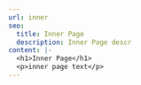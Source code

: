 ```yaml
---
url: inner
seo:
  title: Inner Page
  description: Inner Page descr
content: |-
  <h1>Inner Page</h1>
  <p>inner page text</p>
---
```

